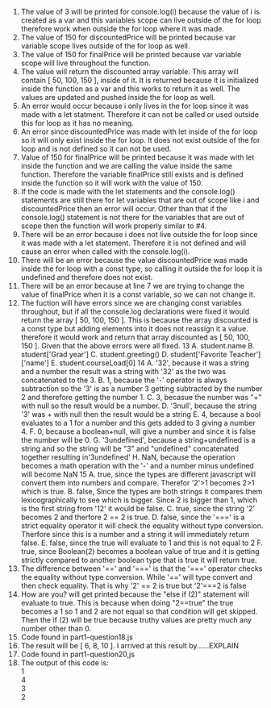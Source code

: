 1. The value of 3 will be printed for console.log(i) because the value of i is created as a var and this variables scope can live outside of the for loop therefore work when outside the for loop where it was made.
2. The value of 150 for discountedPrice will be printed because var variable scope lives outside of the for loop as well.
3. The value of 150 for finalPrice will be printed because var variable scope will live throughout the function.
4. The value will return the discounted array variable. This array will contain [ 50, 100, 150 ], inside of it. It is returned because it is initialized inside the function as a var and this works to return it as well. The values are updated and pushed inside the for loop as well. 
5. An error would occur because i only lives in the for loop since it was made with a let statment. Therefore it can not be called or used outside this for loop as it has no meaning.
6. An error since discountedPrice was made with let inside of the for loop so it will only exist inside the for loop. It does not exist outside of the for loop and is not defined so it can not be used.
7. Value of 150 for finalPrice will be printed because it was made with let inside the function and we are calling the value inside the same function. Therefore the variable finalPrice still exists and is defined inside the function so it will work with the value of 150.
8. If the code is made with the let statements and the console.log() statements are still there for let variables that are out of scope like i and discountedPrice then an error will occur. Other than that if the console.log() statement is not there for the variables that are out of scope then the function will work properly similar to #4.
9. There will be an error because i does not live outside the for loop since it was made with a let statement. Therefore it is not defined and will cause an error when called with the console.log(i).
10. There will be an error because the value discountedPrice was made inside the for loop with a const type, so calling it outside the for loop it is undefined and therefore does not exist. 
11. There will be an error because at line 7 we are trying to change the value of finalPrice when it is a const variable, so we can not change it. 
12. The fuction will have errors since we are changing const variables throughout, but if all the console.log declarations were fixed it would return the array [ 50, 100, 150 ]. This is because the array discounted is a const type but adding elements into it does not reassign it a value. therefore it would work and return that array discounted as [ 50, 100, 150 ]. Given that the above errors were all fixed. 
13 A. student.name
   B. student['Grad year']
   C. student.greeting()
   D. student['Favorite Teacher']['name']
   E. student.courseLoad[0]
14 A. '32', because it was a string and a number the result was a string with '32' as the two was concatenated to the 3. 
   B. 1, because the '-' operator is always subtraction so the '3' is as a number 3 getting subtracted by the number 2 and therefore getting the number 1.
   C. 3, becasue the number was "+" with null so the result would be a number. 
   D. '3null', because the string '3' was + with null then the result would be a string
   E. 4, because a bool evaluates to a 1 for a number and this gets added to 3 giving a number 4.
   F. 0, because a boolean+null, will give a number and since it is false the number will be 0.
   G. '3undefined', because a string+undefined is a string and so the string will be "3" and "undefined" concatenated together resulting in'3undefined'
   H. NaN, because the operation becomes a math operation with the '-' and a number minus undefined will become NaN
15 A. true, since the types are different javascript will convert them into numbers and compare. Therefor '2'>1 becomes 2>1 which is true.
   B. false, Since the types are both strings it compares them lexicographically to see which is bigger. Since 2 is bigger than 1, which is the first string from '12' it would be false.
   C. true, since the string '2' becomes 2 and therfore 2 == 2 is true.
   D. false, since the '===' is a strict equality operator it will check the equality without type conversion. Therfore since this is a number and a string it will immediately return false.
   E. false, since the true will evaluate to 1 and this is not equal to 2
   F. true, since Boolean(2) becomes a boolean value of true and it is getting strictly compared to another boolean type that is true it will return true.
16. The difference between '==' and '===' is that the '===' operator checks the equality without type conversion. While '==' will type convert and then check equality. That is why '2' == 2 is true but '2'===2 is false 
17. How are you? will get printed because the "else if (2)" statement will evaluate to true. This is because when doing "2==true" the true becomes a 1 so 1 and 2 are not equal so that condition will get skipped. Then the if (2) will be true because truthy values are pretty much any number other than 0. 
18. Code found in part1-question18.js
19. The result will be [ 6, 8, 10 ]. I arrived at this result by......EXPLAIN
20. Code found in part1-question20,js
21. The output of this code is: \
    1 \
    4 \
    3 \
    2 

